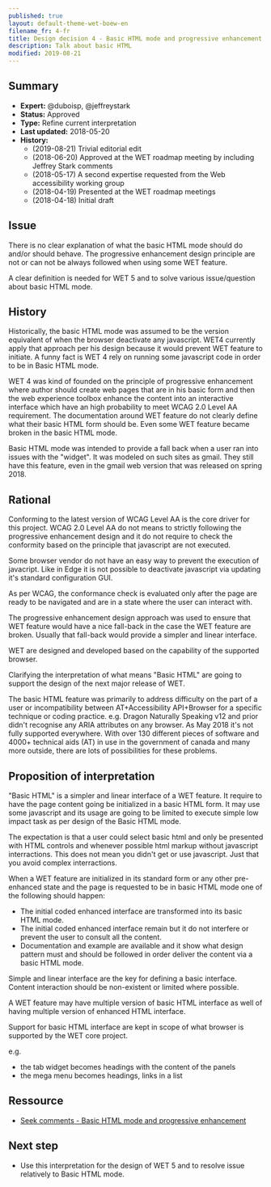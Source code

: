 ```yaml
---
published: true
layout: default-theme-wet-boew-en
filename_fr: 4-fr
title: Design decision 4 - Basic HTML mode and progressive enhancement
description: Talk about basic HTML
modified: 2019-08-21
---
```


## Summary

* **Expert:** @duboisp, @jeffreystark
* **Status:** Approved
* **Type:** Refine current interpretation
* **Last updated:** 2018-05-20
* **History:**
	* (2019-08-21) Trivial editorial edit
	* (2018-06-20) Approved at the WET roadmap meeting by including Jeffrey Stark comments
	* (2018-05-17) A second expertise requested from the Web accessibility working group
	* (2018-04-19) Presented at the WET roadmap meetings
	* (2018-04-18) Initial draft

## Issue

There is no clear explanation of what the basic HTML mode should do and/or should behave. The progressive enhancement design principle are not or can not be always followed when using some WET feature.

A clear definition is needed for WET 5 and to solve various issue/question about basic HTML mode.

## History

Historically, the basic HTML mode was assumed to be the version equivalent of when the browser deactivate any javascript. WET4 currently apply that approach per his design because it would prevent WET feature to initiate. A funny fact is WET 4 rely on running some javascript code in order to be in Basic HTML mode.

WET 4 was kind of founded on the principle of progressive enhancement where author should create web pages that are in his basic form and then the web experience toolbox enhance the content into an interactive interface which have an high probability to meet WCAG 2.0 Level AA requirement. The documentation around WET feature do not clearly define what their basic HTML form should be. Even some WET feature became broken in the basic HTML mode.

Basic HTML mode was intended to provide a fall back when a user ran into issues with the "widget". It was modeled on such sites as gmail. They still have this feature, even in the gmail web version that was released on spring 2018.

## Rational

Conforming to the latest version of WCAG Level AA is the core driver for this project. WCAG 2.0 Level AA do not means to strictly following the progressive enhancement design and it do not require to check the conformity based on the principle that javascript are not executed.

Some browser vendor do not have an easy way to prevent the execution of javacript. Like in Edge it is not possible to deactivate javascript via updating it's standard configuration GUI.

As per WCAG, the conformance check is evaluated only after the page are ready to be navigated and are in a state where the user can interact with.

The progressive enhancement design approach was used to ensure that WET feature would have a nice fall-back in the case the WET feature are broken. Usually that fall-back would provide a simpler and linear interface.

WET are designed and developed based on the capability of the supported browser.

Clarifying the interpretation of what means "Basic HTML" are going to support the design of the next major release of WET.

The basic HTML feature was primarily to address difficulty on the part of a user or incompatibility between AT+Accessibility API+Browser for a specific technique or coding practice. e.g. Dragon Naturally Speaking v12 and prior didn't recognise any ARIA attributes on any browser. As May 2018 it's not fully supported everywhere. With over 130 different pieces of software and 4000+ technical aids (AT) in use in the government of canada and many more outside, there are lots of possibilities for these problems.

## Proposition of interpretation

"Basic HTML" is a simpler and linear interface of a WET feature. It require to have the page content going be initialized in a basic HTML form. It may use some javascript and its usage are going to be limited to execute simple low impact task as per design of the Basic HTML mode.

The expectation is that a user could select basic html and only be presented with HTML controls and whenever possible html markup without javascript interractions. This does not mean you didn't get or use javascript. Just that you avoid complex interractions.

When a WET feature are initialized in its standard form or any other pre-enhanced state and the page is requested to be in basic HTML mode one of the following should happen:
* The initial coded enhanced interface are transformed into its basic HTML mode.
* The initial coded enhanced interface remain but it do not interfere or prevent the user to consult all the content.
* Documentation and example are available and it show what design pattern must and should be followed in order deliver the content via a basic HTML mode.

Simple and linear interface are the key for defining a basic interface. Content interaction should be non-existent or limited where possible.

A WET feature may have multiple version of basic HTML interface as well of having multiple version of enhanced HTML interface.

Support for basic HTML interface are kept in scope of what browser is supported by the WET core project.

e.g.
* the tab widget becomes headings with the content of the panels
* the mega menu becomes headings, links in a list

## Ressource

* [Seek comments - Basic HTML mode and progressive enhancement](https://github.com/wet-boew/wet-boew/issues/8357)

## Next step

* Use this interpretation for the design of WET 5 and to resolve issue relatively to Basic HTML mode.
